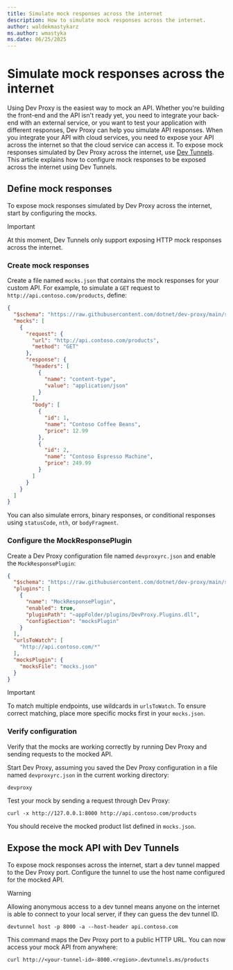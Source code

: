 ```yaml
---
title: Simulate mock responses across the internet
description: How to simulate mock responses across the internet.
author: waldekmastykarz
ms.author: wmastyka
ms.date: 06/25/2025
---
```


# Simulate mock responses across the internet

Using Dev Proxy is the easiest way to mock an API. Whether you're building the front-end and the API isn't ready yet, you need to integrate your back-end with an external service, or you want to test your application with different responses, Dev Proxy can help you simulate API responses. When you integrate your API with cloud services, you need to expose your API across the internet so that the cloud service can access it. To expose mock responses simulated by Dev Proxy across the internet, use [Dev Tunnels](/azure/developer/dev-tunnels/). This article explains how to configure mock responses to be exposed across the internet using Dev Tunnels.

## Define mock responses

To expose mock responses simulated by Dev Proxy across the internet, start by configuring the mocks.

> [!IMPORTANT]
> At this moment, Dev Tunnels only support exposing HTTP mock responses across the internet.

### Create mock responses

Create a file named `mocks.json` that contains the mock responses for your custom API. For example, to simulate a `GET` request to `http://api.contoso.com/products`, define:

```json
{
  "$schema": "https://raw.githubusercontent.com/dotnet/dev-proxy/main/schemas/v0.29.2/mockresponseplugin.mocksfile.schema.json",
  "mocks": [
    {
      "request": {
        "url": "http://api.contoso.com/products",
        "method": "GET"
      },
      "response": {
        "headers": [
          {
            "name": "content-type",
            "value": "application/json"
          }
        ],
        "body": [
          {
            "id": 1,
            "name": "Contoso Coffee Beans",
            "price": 12.99
          },
          {
            "id": 2,
            "name": "Contoso Espresso Machine",
            "price": 249.99
          }
        ]
      }
    }
  ]
}
```

You can also simulate errors, binary responses, or conditional responses using `statusCode`, `nth`, or `bodyFragment`.

### Configure the MockResponsePlugin

Create a Dev Proxy configuration file named `devproxyrc.json` and enable the `MockResponsePlugin`:

```json
{
  "$schema": "https://raw.githubusercontent.com/dotnet/dev-proxy/main/schemas/v0.29.2/rc.schema.json",
  "plugins": [
    {
      "name": "MockResponsePlugin",
      "enabled": true,
      "pluginPath": "~appFolder/plugins/DevProxy.Plugins.dll",
      "configSection": "mocksPlugin"
    }
  ],
  "urlsToWatch": [
    "http://api.contoso.com/*"
  ],
  "mocksPlugin": {
    "mocksFile": "mocks.json"
  }
}
```

> [!IMPORTANT]
> To match multiple endpoints, use wildcards in `urlsToWatch`. To ensure correct matching, place more specific mocks first in your `mocks.json`.

### Verify configuration

Verify that the mocks are working correctly by running Dev Proxy and sending requests to the mocked API.

Start Dev Proxy, assuming you saved the Dev Proxy configuration in a file named `devproxyrc.json` in the current working directory:

```console
devproxy
```

Test your mock by sending a request through Dev Proxy:

```console
curl -x http://127.0.0.1:8000 http://api.contoso.com/products
```

You should receive the mocked product list defined in `mocks.json`.

## Expose the mock API with Dev Tunnels

To expose mock responses across the internet, start a dev tunnel mapped to the Dev Proxy port. Configure the tunnel to use the host name configured for the mocked API.

> [!WARNING]
> Allowing anonymous access to a dev tunnel means anyone on the internet is able to connect to your local server, if they can guess the dev tunnel ID.

```console
devtunnel host -p 8000 -a --host-header api.contoso.com
```

This command maps the Dev Proxy port to a public HTTP URL. You can now access your mock API from anywhere:

```console
curl http://<your-tunnel-id>-8000.<region>.devtunnels.ms/products
```
